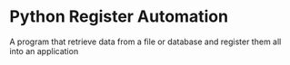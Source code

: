 # Python Register Automation

A program that retrieve data from a file or database and register them all into an application